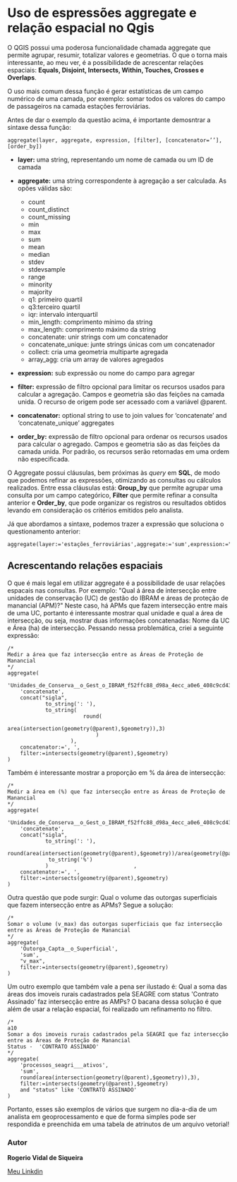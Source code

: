 # Uso de espressões aggregate e relação espacial no Qgis

O QGIS possui uma poderosa funcionalidade chamada aggregate que permite agrupar, resumir, totalizar valores e geometrias. O que o torna mais interessante, ao meu ver, é a possibilidade de acrescentar relações espaciais: **Equals, Disjoint, Intersects, Within, Touches, Crosses e Overlaps**. 

O uso mais comum dessa função é gerar estatísticas de um campo numérico de uma camada, por exemplo: somar todos os valores do campo de passageiros na camada estações ferroviárias.

Antes de dar o exemplo da questão acima, é importante demosntrar a sintaxe dessa função: 

```
aggregate(layer, aggregate, expression, [filter], [concatenator=’’], [order_by])
```
  * **layer:** uma string, representando um nome de camada ou um ID de camada
  * **aggregate:** uma string correspondente à agregação a ser calculada. As opões válidas são:
    - count
    - count_distinct
    - count_missing
    - min
    - max
    - sum
    - mean
    - median
    - stdev
    - stdevsample
    - range
    - minority
    - majority
    - q1: primeiro quartil
    - q3:terceiro quartil
    - iqr: intervalo interquartil
    - min_length: comprimento mínimo da string
    - max_length: comprimento máximo da string
    - concatenate: unir strings com um concatenador
    - concatenate_unique: junte strings únicas com um concatenador
    - collect: cria uma geometria multiparte agregada
    - array_agg: cria um array de valores agregados

  * **expression:** sub expressão ou nome do campo para agregar
  * **filter:** expressão de filtro opcional para limitar os recursos usados ​​para calcular a agregação. Campos e geometria são das feições na camada unida. O recurso de origem pode ser acessado com a variável @parent.
  * **concatenator:** optional string to use to join values for ‘concatenate’ and ‘concatenate_unique’ aggregates
  * **order_by:** expressão de filtro opcional para ordenar os recursos usados ​​para calcular o agregado. Campos e geometria são as das feições da camada unida. Por padrão, os recursos serão retornadas em uma ordem não especificada.

O Aggregate possui cláusulas, bem próximas às _query_ em **SQL**, de modo que podemos refinar as expressões, otimizando as consultas ou cálculos realizados. Entre essa cláusulas está:
**Group_by** que permite agrupar uma consulta por um campo categórico, **Filter** que permite refinar a consulta anterior e **Order_by**, que pode organizar os registros ou resultados obtidos levando em consideração os critérios emitidos pelo analista.

Já que abordamos a sintaxe, podemos trazer a expressão que soluciona o questionamento anterior: 

```
aggregate(layer:='estações_ferroviárias',aggregate:='sum',expression:="passageiros")
```
## Acrescentando relações espaciais
O que é mais legal em utilizar aggregate é a possibilidade de usar relações espacais nas consultas. Por exemplo: "Qual á área de intersecção entre unidades de conservação (UC) de gestão do IBRAM e áreas de proteção de manancial (APM)?" Neste caso, há APMs que fazem intersecção entre mais de uma UC, portanto é interessante mostrar qual unidade e qual a área de intersecção, ou seja, mostrar duas informações concatenadas: Nome da UC e Área (ha) de intersecção.
Pessando nessa problemática, criei a seguinte expressão: 

```
/*
Medir a área que faz intersecção entre as Áreas de Proteção de Manancial
*/
aggregate(
	'Unidades_de_Conserva__o_Gest_o_IBRAM_f52ffc88_d98a_4ecc_a0e6_408c9cd4381d',                                 
	'concatenate',                                           
	concat("sigla",
			to_string(': '),
			to_string(
						round(
							area(intersection(geometry(@parent),$geometry)),3)
							)
					),
	concatenator:=', ',                           
	filter:=intersects(geometry(@parent),$geometry)
)
```
Também é interessante mostrar a proporção em % da área de intersecção:
```
/*
Medir a área em (%) que faz intersecção entre as Áreas de Proteção de Manancial
*/
aggregate(
	'Unidades_de_Conserva__o_Gest_o_IBRAM_f52ffc88_d98a_4ecc_a0e6_408c9cd4381d',                                 
	'concatenate',                                           
	concat("sigla",
			to_string(': '),
			 round(area(intersection(geometry(@parent),$geometry))/area(geometry(@parent))*100,2),
			 to_string('%')
			)							,
	concatenator:=', ',                           
	filter:=intersects(geometry(@parent),$geometry)
)
```
Outra questão que pode surgir: Qual o volume das outorgas superficiais que fazem intersecção entre as APMs? 
Segue a solução: 

```
/*
Somar o volume (v_max) das outorgas superficiais que faz intersecção entre as Áreas de Proteção de Manancial
*/
aggregate(
	'Outorga_Capta__o_Superficial',                        
	'sum',
	"v_max",
	filter:=intersects(geometry(@parent),$geometry) 
)
```
Um outro exemplo que também vale a pena ser ilustado é: Qual a soma das áreas dos imoveis rurais cadastrados pela SEAGRE com status 'Contrato Assinado' faz intersecção entre as AMPs? 
O bacana dessa solução é que além de usar a relação espacial, foi realizado um refinamento no filtro.
```
/*
a10
Somar a dos imoveis rurais cadastrados pela SEAGRI que faz intersecção entre as Áreas de Proteção de Manancial
Status -  'CONTRATO ASSINADO'
*/
aggregate(
	'processos_seagri___ativos',                        
	'sum',
	round(area(intersection(geometry(@parent),$geometry)),3),
	filter:=intersects(geometry(@parent),$geometry) 
	and "status" like 'CONTRATO ASSINADO' 
)
```

Portanto, esses são exemplos de vários que surgem no dia-a-dia de um analista em geoprocessamento e que de forma simples pode ser respondida e preenchida em uma tabela de atrinutos de um arquivo vetorial!

### Autor
**Rogerio Vidal de Siqueira**

<a href="https://www.linkedin.com/in/rogerio-vidal-de-siqueira-9478aa136/" target="_blank" rel="noopener noreferrer">Meu Linkdin</a>

